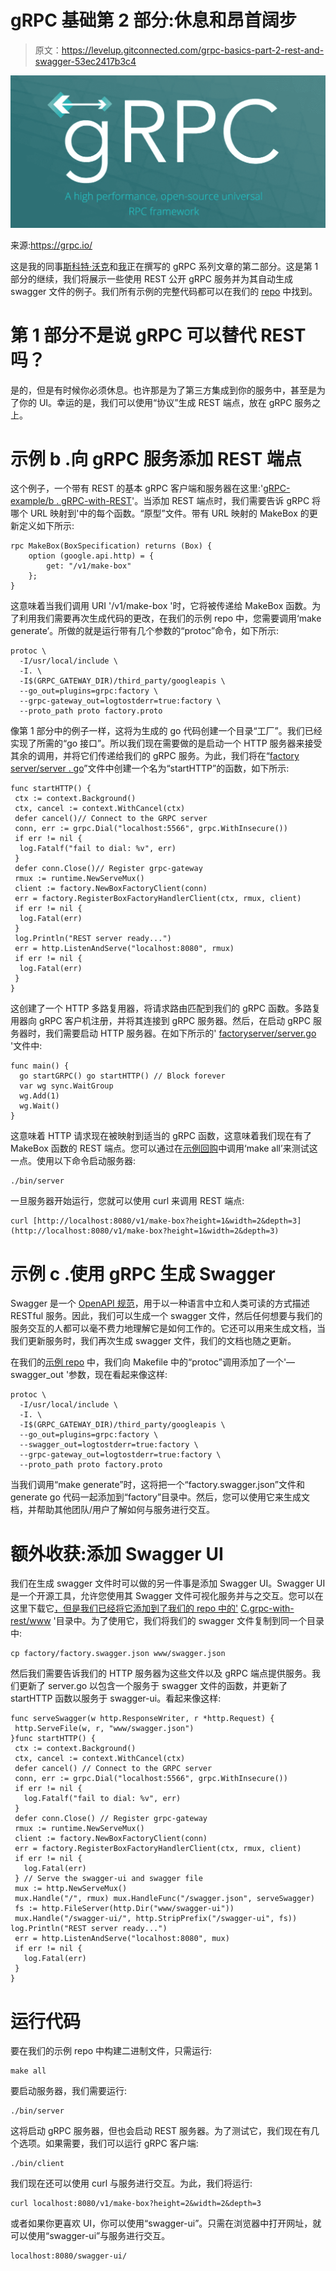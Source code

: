 # gRPC 基础第 2 部分:休息和昂首阔步

> 原文：<https://levelup.gitconnected.com/grpc-basics-part-2-rest-and-swagger-53ec2417b3c4>

![](img/f15309f193e12b20c7e99f31606eb6a0.png)

来源:https://grpc.io/

这是我的同事[斯科特·沃克](https://www.linkedin.com/in/scott-walker-38542a6a/)和[我](https://www.linkedin.com/in/andrew-hayes-belfast/)正在撰写的 gRPC 系列文章的第二部分。这是第 1 部分的继续，我们将展示一些使用 REST 公开 gRPC 服务并为其自动生成 swagger 文件的例子。我们所有示例的完整代码都可以在我们的 [repo](https://github.com/scottyw/grpc-example) 中找到。

# 第 1 部分不是说 gRPC 可以替代 REST 吗？

是的，但是有时候你必须休息。也许那是为了第三方集成到你的服务中，甚至是为了你的 UI。幸运的是，我们可以使用“协议”生成 REST 端点，放在 gRPC 服务之上。

# 示例 b .向 gRPC 服务添加 REST 端点

这个例子，一个带有 REST 的基本 gRPC 客户端和服务器在这里:'[gRPC-example/b . gRPC-with-REST](https://github.com/scottyw/grpc-example/tree/master/B.grpc-with-rest)'。当添加 REST 端点时，我们需要告诉 gRPC 将哪个 URL 映射到'中的每个函数。“原型”文件。带有 URL 映射的 MakeBox 的更新定义如下所示:

```
rpc MakeBox(BoxSpecification) returns (Box) {
    option (google.api.http) = {
        get: "/v1/make-box"
    };        
}
```

这意味着当我们调用 URI '/v1/make-box '时，它将被传递给 MakeBox 函数。为了利用我们需要再次生成代码的更改，在我们的示例 repo 中，您需要调用‘make generate’。所做的就是运行带有几个参数的“protoc”命令，如下所示:

```
protoc \
  -I/usr/local/include \
  -I. \
  -I$(GRPC_GATEWAY_DIR)/third_party/googleapis \
  --go_out=plugins=grpc:factory \
  --grpc-gateway_out=logtostderr=true:factory \
  --proto_path proto factory.proto
```

像第 1 部分中的例子一样，这将为生成的 go 代码创建一个目录“工厂”。我们已经实现了所需的“go 接口”。所以我们现在需要做的是启动一个 HTTP 服务器来接受其余的调用，并将它们传递给我们的 gRPC 服务。为此，我们将在“[factory server/server . go](https://github.com/scottyw/grpc-example/blob/master/B.grpc-with-rest/factoryserver/server.go)”文件中创建一个名为“startHTTP”的函数，如下所示:

```
func startHTTP() {
 ctx := context.Background()
 ctx, cancel := context.WithCancel(ctx)
 defer cancel()// Connect to the GRPC server
 conn, err := grpc.Dial("localhost:5566", grpc.WithInsecure())
 if err != nil {
  log.Fatalf("fail to dial: %v", err)
 }
 defer conn.Close()// Register grpc-gateway
 rmux := runtime.NewServeMux()
 client := factory.NewBoxFactoryClient(conn)
 err = factory.RegisterBoxFactoryHandlerClient(ctx, rmux, client)
 if err != nil {
  log.Fatal(err)
 }
 log.Println("REST server ready...")
 err = http.ListenAndServe("localhost:8080", rmux)
 if err != nil {
  log.Fatal(err)
 }
}
```

这创建了一个 HTTP 多路复用器，将请求路由匹配到我们的 gRPC 函数。多路复用器向 gRPC 客户机注册，并将其连接到 gRPC 服务器。然后，在启动 gRPC 服务器时，我们需要启动 HTTP 服务器。在如下所示的' [factoryserver/server.go](https://github.com/scottyw/grpc-example/blob/master/B.grpc-with-rest/factoryserver/server.go) '文件中:

```
func main() {
  go startGRPC() go startHTTP() // Block forever
  var wg sync.WaitGroup
  wg.Add(1)
  wg.Wait()
}
```

这意味着 HTTP 请求现在被映射到适当的 gRPC 函数，这意味着我们现在有了 MakeBox 函数的 REST 端点。您可以通过在[示例回购](https://github.com/scottyw/grpc-example/tree/master/B.grpc-with-rest)中调用‘make all’来测试这一点。使用以下命令启动服务器:

```
./bin/server
```

一旦服务器开始运行，您就可以使用 curl 来调用 REST 端点:

```
curl [http://localhost:8080/v1/make-box?height=1&width=2&depth=3](http://localhost:8080/v1/make-box?height=1&width=2&depth=3)
```

# 示例 c .使用 gRPC 生成 Swagger

Swagger 是一个 [OpenAPI 规范](https://swagger.io/specification/)，用于以一种语言中立和人类可读的方式描述 RESTful 服务。因此，我们可以生成一个 swagger 文件，然后任何想要与我们的服务交互的人都可以毫不费力地理解它是如何工作的。它还可以用来生成文档，当我们更新服务时，我们再次生成 swagger 文件，我们的文档也随之更新。

在我们的[示例 repo](https://github.com/scottyw/grpc-example/tree/master/C.adding-swagger) 中，我们向 Makefile 中的“protoc”调用添加了一个'— swagger_out '参数，现在看起来像这样:

```
protoc \
  -I/usr/local/include \
  -I. \
  -I$(GRPC_GATEWAY_DIR)/third_party/googleapis \
  --go_out=plugins=grpc:factory \
  --swagger_out=logtostderr=true:factory \
  --grpc-gateway_out=logtostderr=true:factory \
  --proto_path proto factory.proto
```

当我们调用“make generate”时，这将把一个“factory.swagger.json”文件和 generate go 代码一起添加到“factory”目录中。然后，您可以使用它来生成文档，并帮助其他团队/用户了解如何与服务进行交互。

# 额外收获:添加 Swagger UI

我们在生成 swagger 文件时可以做的另一件事是添加 Swagger UI。Swagger UI 是一个开源工具，允许您使用其 Swagger 文件可视化服务并与之交互。您可以在这里下载它[，但是我们已经将它添加到了我们的 repo 中的'](https://swagger.io/tools/swagger-ui/download/) [C.grpc-with-rest/www](https://github.com/scottyw/grpc-example/tree/master/C.adding-swagger/www) '目录中。为了使用它，我们将我们的 swagger 文件复制到同一个目录中:

```
cp factory/factory.swagger.json www/swagger.json
```

然后我们需要告诉我们的 HTTP 服务器为这些文件以及 gRPC 端点提供服务。我们更新了 server.go 以包含一个服务于 swagger 文件的函数，并更新了 startHTTP 函数以服务于 swagger-ui。看起来像这样:

```
func serveSwagger(w http.ResponseWriter, r *http.Request) {
 http.ServeFile(w, r, "www/swagger.json")
}func startHTTP() {
 ctx := context.Background()
 ctx, cancel := context.WithCancel(ctx)
 defer cancel() // Connect to the GRPC server
 conn, err := grpc.Dial("localhost:5566", grpc.WithInsecure())
 if err != nil {
   log.Fatalf("fail to dial: %v", err)
 }
 defer conn.Close() // Register grpc-gateway
 rmux := runtime.NewServeMux()
 client := factory.NewBoxFactoryClient(conn)
 err = factory.RegisterBoxFactoryHandlerClient(ctx, rmux, client)
 if err != nil {
   log.Fatal(err)
 } // Serve the swagger-ui and swagger file
 mux := http.NewServeMux()
 mux.Handle("/", rmux) mux.HandleFunc("/swagger.json", serveSwagger)
 fs := http.FileServer(http.Dir("www/swagger-ui"))
 mux.Handle("/swagger-ui/", http.StripPrefix("/swagger-ui", fs)) log.Println("REST server ready...")
 err = http.ListenAndServe("localhost:8080", mux)
 if err != nil {
   log.Fatal(err)
 }
}
```

# 运行代码

要在我们的示例 repo 中构建二进制文件，只需运行:

```
make all
```

要启动服务器，我们需要运行:

```
./bin/server
```

这将启动 gRPC 服务器，但也会启动 REST 服务器。为了测试它，我们现在有几个选项。如果需要，我们可以运行 gRPC 客户端:

```
./bin/client
```

我们现在还可以使用 curl 与服务进行交互。为此，我们将运行:

```
curl localhost:8080/v1/make-box?height=2&width=2&depth=3
```

或者如果你更喜欢 UI，你可以使用“swagger-ui”。只需在浏览器中打开网址，就可以使用“swagger-ui”与服务进行交互。

```
localhost:8080/swagger-ui/
```